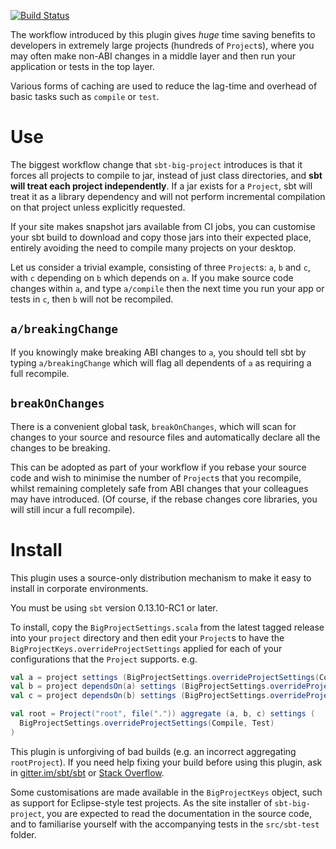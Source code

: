[![Build Status](http://fommil.com/api/badges/fommil/sbt-big-project/status.svg)](http://fommil.com/fommil/sbt-big-project)

The workflow introduced by this plugin gives *huge* time saving benefits to developers in extremely large projects (hundreds of `Project`s), where you may often make non-ABI changes in a middle layer and then run your application or tests in the top layer.

Various forms of caching are used to reduce the lag-time and overhead of basic tasks such as `compile` or `test`.

# Use

The biggest workflow change that `sbt-big-project` introduces is that it forces all projects to compile to jar, instead of just class directories, and **sbt will treat each project independently**. If a jar exists for a `Project`, sbt will treat it as a library dependency and will not perform incremental compilation on that project unless explicitly requested.

If your site makes snapshot jars available from CI jobs, you can customise your sbt build to download and copy those jars into their expected place, entirely avoiding the need to compile many projects on your desktop.

Let us consider a trivial example, consisting of three `Project`s: `a`, `b` and `c`, with `c` depending on `b` which depends on `a`. If you make source code changes within `a`, and type `a/compile` then the next time you run your app or tests in `c`, then `b` will not be recompiled.

## `a/breakingChange`

If you knowingly make breaking ABI changes to `a`, you should tell sbt by typing `a/breakingChange` which will flag all dependents of `a` as requiring a full recompile.

## `breakOnChanges`

There is a convenient global task, `breakOnChanges`, which will scan for changes to your source and resource files and automatically declare all the changes to be breaking.

This can be adopted as part of your workflow if you rebase your source code and wish to minimise the number of `Project`s that you recompile, whilst remaining completely safe from ABI changes that your colleagues may have introduced. (Of course, if the rebase changes core libraries, you will still incur a full recompile).

# Install

This plugin uses a source-only distribution mechanism to make it easy to install in corporate environments.

You must be using `sbt` version 0.13.10-RC1 or later.

To install, copy the `BigProjectSettings.scala` from the latest tagged release into your `project` directory and then edit your `Project`s to have the `BigProjectKeys.overrideProjectSettings` applied for each of your configurations that the `Project` supports. e.g.

```scala
val a = project settings (BigProjectSettings.overrideProjectSettings(Compile, Test))
val b = project dependsOn(a) settings (BigProjectSettings.overrideProjectSettings(Compile, Test, IntegrationTests))
val c = project dependsOn(b) settings (BigProjectSettings.overrideProjectSettings(Compile, Test))

val root = Project("root", file(".")) aggregate (a, b, c) settings (
  BigProjectSettings.overrideProjectSettings(Compile, Test)
)
```

This plugin is unforgiving of bad builds (e.g. an incorrect aggregating `rootProject`). If you need help fixing your build before using this plugin, ask in [gitter.im/sbt/sbt](https://gitter.im/sbt/sbt) or [Stack Overflow](http://stackoverflow.com/questions/tagged/sbt).

Some customisations are made available in the `BigProjectKeys` object, such as support for Eclipse-style test projects. As the site installer of `sbt-big-project`, you are expected to read the documentation in the source code, and to familiarise yourself with the accompanying tests in the `src/sbt-test` folder.
